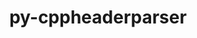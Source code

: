 ---
title: "py-cppheaderparser"
layout: cache
categories: [package, develop-2023-08-20]
meta: {"versions": ["2.7.4"], "compilers": ["gcc@=11.1.0", "gcc@=11.3.0"], "oss": ["ubuntu20.04", "ubuntu22.04"], "platforms": ["linux"], "targets": ["x86_64_v3"], "stacks": ["e4s", "gpu-tests", "ml-linux-x86_64-rocm", "root"], "num_specs": 3, "num_specs_by_stack": {"root": 3, "gpu-tests": 1, "e4s": 2, "ml-linux-x86_64-rocm": 1}}
spec_details: [{"hash": "udgponruvffeszlkouhexq6jmbu5j5i3", "compiler": "gcc@=11.1.0", "versions": ["2.7.4"], "os": "ubuntu20.04", "platform": "linux", "target": "x86_64_v3", "variants": ["build_system=python_pip"], "stacks": ["root", "gpu-tests", "e4s"], "size": "-", "tarball": "https://binaries.spack.io/develop-2023-08-20/build_cache/linux-ubuntu20.04-x86_64_v3/gcc-11.1.0/py-cppheaderparser-2.7.4/linux-ubuntu20.04-x86_64_v3-gcc-11.1.0-py-cppheaderparser-2.7.4-udgponruvffeszlkouhexq6jmbu5j5i3.spack"}, {"hash": "4zmv7setghgdjjqpeganfm5bc6c4ucqy", "compiler": "gcc@=11.1.0", "versions": ["2.7.4"], "os": "ubuntu20.04", "platform": "linux", "target": "x86_64_v3", "variants": ["build_system=python_pip"], "stacks": ["root", "e4s"], "size": "-", "tarball": "https://binaries.spack.io/develop-2023-08-20/build_cache/linux-ubuntu20.04-x86_64_v3/gcc-11.1.0/py-cppheaderparser-2.7.4/linux-ubuntu20.04-x86_64_v3-gcc-11.1.0-py-cppheaderparser-2.7.4-4zmv7setghgdjjqpeganfm5bc6c4ucqy.spack"}, {"hash": "lkeexnojh3o4cq6rlq74z5syjtgucapl", "compiler": "gcc@=11.3.0", "versions": ["2.7.4"], "os": "ubuntu22.04", "platform": "linux", "target": "x86_64_v3", "variants": ["build_system=python_pip"], "stacks": ["root", "ml-linux-x86_64-rocm"], "size": "-", "tarball": "https://binaries.spack.io/develop-2023-08-20/build_cache/linux-ubuntu22.04-x86_64_v3/gcc-11.3.0/py-cppheaderparser-2.7.4/linux-ubuntu22.04-x86_64_v3-gcc-11.3.0-py-cppheaderparser-2.7.4-lkeexnojh3o4cq6rlq74z5syjtgucapl.spack"}]
---